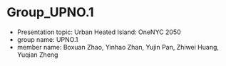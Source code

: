 # Group_UPNO.1
+ Presentation topic: Urban Heated Island: OneNYC 2050
+ group name: UPNO.1
+ member name: Boxuan Zhao, Yinhao Zhan, Yujin Pan, Zhiwei Huang, Yuqian Zheng
